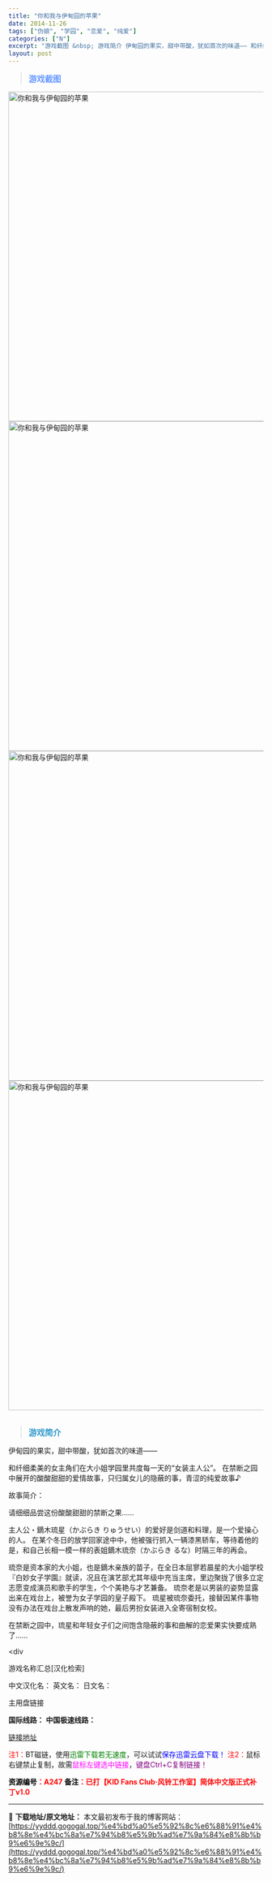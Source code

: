 ```yaml
---
title: "你和我与伊甸园的苹果"
date: 2014-11-26
tags: ["伪娘", "学园", "恋爱", "纯爱"]
categories: ["N"]
excerpt: "游戏截图 &nbsp; 游戏简介 伊甸园的果实，甜中带酸，犹如首次的味道—— 和纤细柔美的女主角们在大小姐学园里共度每一天的“女装主人公”。 在禁断之园中展开的酸酸甜甜的爱情故事，只归属女儿的隐蔽的事，青涩的纯爱故事♪ 故事简介： 请细细品尝这份酸酸甜甜的禁断之果…… 主人公・鏑木琉星（かぶらき り&hellip;"
layout: post
---
```


<div>
<blockquote><b><span style="font-size: 12pt; color: #6699ff;">游戏截图</span></b></blockquote>
<div><img title="点击放大" src="https://yyddd.gogogal.top/wp-content/uploads/2025/04/20250430_6811ecfd1ae97.webp" alt="你和我与伊甸园的苹果" width="650" /></div>
<div><img title="点击放大" src="https://yyddd.gogogal.top/wp-content/uploads/2025/04/20250430_6811ed004cac9.webp" alt="你和我与伊甸园的苹果" width="650" /></div>
<div><img title="点击放大" src="https://yyddd.gogogal.top/wp-content/uploads/2025/04/20250430_6811ed0322185.webp" alt="你和我与伊甸园的苹果" width="650" /></div>
<div><img title="点击放大" src="https://yyddd.gogogal.top/wp-content/uploads/2025/04/20250430_6811ed04ef75b.webp" alt="你和我与伊甸园的苹果" width="650" /></div>
&nbsp;
<blockquote><b><span style="font-size: 12pt; color: #3399cc;">游戏简介</span></b></blockquote>
<div>伊甸园的果实，甜中带酸，犹如首次的味道——

和纤细柔美的女主角们在大小姐学园里共度每一天的“女装主人公”。
在禁断之园中展开的酸酸甜甜的爱情故事，只归属女儿的隐蔽的事，青涩的纯爱故事♪

故事简介：

请细细品尝这份酸酸甜甜的禁断之果……

主人公・鏑木琉星（かぶらき りゅうせい）的爱好是剑道和料理，是一个爱操心的人。
在某个冬日的放学回家途中中，他被强行抓入一辆漆黑轿车，等待着他的是，和自己长相一模一样的表姐鏑木琉奈（かぶらき るな）时隔三年的再会。

琉奈是资本家的大小姐，也是鏑木亲族的苗子，在全日本屈寥若晨星的大小姐学校『白妙女子学園』就读，况且在演艺部尤其年级中充当主席，里边聚拢了很多立定志愿变成演员和歌手的学生，个个美艳与才艺兼备。
琉奈老是以男装的姿势显露出来在戏台上，被誉为女子学园的皇子殿下。
琉星被琉奈委托，接替因某件事物没有办法在戏台上散发声响的她，最后男扮女装进入全寄宿制女校。

在禁断之园中，琉星和年轻女子们之间饱含隐蔽的事和曲解的恋爱果实快要成熟了……</div>
&lt;div

游戏名称汇总[汉化检索]

中文汉化名：
英文名：
日文名：
</div>
<div class="panel panel-primary">
<div class="panel-heading">主用盘链接</div>
<div class="panel-body">

<b>国际线路：</b>
<b>中国极速线路：</b>

<!--wechatfans start-->

<a href="https://pan.xunlei.com/s/VORzcI5W_XtyD0m3Q-7fO7kOA1?pwd=m5tc#">链接地址</a>

<!--wechatfans end-->
<span style="color: #ff0000;">注1：</span>BT磁链，使用<span style="color: #008000;">迅雷下载若无速度</span>，可以试试<span style="color: #0000ff;">保存迅雷云盘下载！</span>
<span style="color: #ff0000;">注2：</span>鼠标右键禁止复制，故需<span style="color: #ff00ff;">鼠标左键选中链接</span>，<span style="color: #800080;">键盘Ctrl+C复制链接！</span>

</div>
<div class="panel-footer"><span style="color: #ff0000;"><b><span style="color: #000000;">资源编号</span>：A247</b></span>
<span style="color: #ff0000;"><b><span style="color: #000000;">备注</span>：已打【KID Fans Club·风铃工作室】简体中文版正式补丁v1.0</b></span></div>
</div>

---
📖 **下载地址/原文地址：** 本文最初发布于我的博客网站：[https://yyddd.gogogal.top/%e4%bd%a0%e5%92%8c%e6%88%91%e4%b8%8e%e4%bc%8a%e7%94%b8%e5%9b%ad%e7%9a%84%e8%8b%b9%e6%9e%9c/](https://yyddd.gogogal.top/%e4%bd%a0%e5%92%8c%e6%88%91%e4%b8%8e%e4%bc%8a%e7%94%b8%e5%9b%ad%e7%9a%84%e8%8b%b9%e6%9e%9c/)
